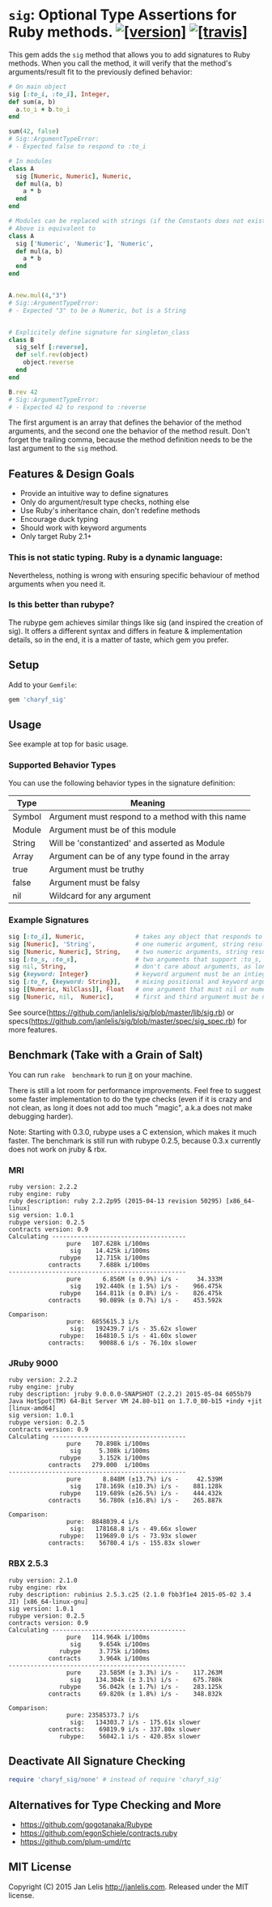 # `sig`: Optional Type Assertions for Ruby methods. [![[version]](https://badge.fury.io/rb/charyf_sig.svg)](http://badge.fury.io/rb/charyf_sig)  [![[travis]](https://travis-ci.org/Charyf/sig.svg?branch=master)](https://travis-ci.org/Charyf/sig)

This gem adds the `sig` method that allows you to add signatures to Ruby methods. When you call the method, it will verify that the method's arguments/result fit to the previously defined behavior:

```ruby
# On main object
sig [:to_i, :to_i], Integer,
def sum(a, b)
  a.to_i + b.to_i
end

sum(42, false)
# Sig::ArgumentTypeError:
# - Expected false to respond to :to_i

# In modules
class A
  sig [Numeric, Numeric], Numeric,
  def mul(a, b)
    a * b
  end
end

# Modules can be replaced with strings (if the Constants does not exist at the time of interpretation)
# Above is equivalent to
class A
  sig ['Numeric', 'Numeric'], 'Numeric',
  def mul(a, b)
    a * b
  end
end


A.new.mul(4,"3")
# Sig::ArgumentTypeError:
# - Expected "3" to be a Numeric, but is a String


# Explicitely define signature for singleton_class
class B
  sig_self [:reverse],
  def self.rev(object)
    object.reverse
  end
end

B.rev 42
# Sig::ArgumentTypeError:
# - Expected 42 to respond to :reverse
```

The first argument is an array that defines the behavior of the method arguments, and the second one the behavior of the method result. Don't forget the trailing comma, because the method definition needs to be the last argument to the `sig` method.

## Features & Design Goals
* Provide an intuitive way to define signatures
* Only do argument/result type checks, nothing else
* Use Ruby's inheritance chain, don't redefine methods
* Encourage duck typing
* Should work with keyword arguments
* Only target Ruby 2.1+

### This is not static typing. Ruby is a dynamic language:

Nevertheless, nothing is wrong with ensuring specific behaviour of method arguments when you need it.

### Is this better than rubype?

The rubype gem achieves similar things like sig (and inspired the creation of sig). It offers a different syntax and differs in feature & implementation details, so in the end, it is a matter of taste, which gem you prefer.

## Setup

Add to your `Gemfile`:

```ruby
gem 'charyf_sig'
```

## Usage

See example at top for basic usage.

### Supported Behavior Types

You can use the following behavior types in the signature definition:

Type    | Meaning
------- | -------
Symbol  | Argument must respond to a method with this name
Module  | Argument must be of this module
String  | Will be 'constantized' and asserted as Module
Array   | Argument can be of any type found in the array
true    | Argument must be truthy
false   | Argument must be falsy
nil     | Wildcard for any argument

### Example Signatures

```ruby
sig [:to_i], Numeric,              # takes any object that responds to :to_i as argument, numeric result
sig [Numeric], 'String',           # one numeric argument, string result
sig [Numeric, Numeric], String,    # two numeric arguments, string result
sig [:to_s, :to_s],                # two arguments that support :to_s, don't care about result
sig nil, String,                   # don't care about arguments, as long result is string
sig {keyword: Integer}             # keyword argument must be an intieger
sig [:to_f, {keyword: String}],    # mixing positional and keyword arguments is possible
sig [[Numeric, NilClass]], Float   # one argument that must nil or numeric, result must be float
sig [Numeric, nil,  Numeric],      # first and third argument must be numeric, don't care about type of second
```

See source(https://github.com/janlelis/sig/blob/master/lib/sig.rb) or specs(https://github.com/janlelis/sig/blob/master/spec/sig_spec.rb) for more features.

## Benchmark (Take with a Grain of Salt)

You can run `rake  benchmark` to run [it](https://github.com/janlelis/sig/blob/v1.0.1/Rakefile#L33-L148) on your machine.

There is still a lot room for performance improvements. Feel free to suggest some faster implementation to do the type checks (even if it is crazy and not clean, as long it does not add too much "magic", a.k.a does not make debugging harder).

Note: Starting with 0.3.0, rubype uses a C extension, which makes it much faster. The benchmark is still run with rubype 0.2.5, because 0.3.x currently does not work on jruby & rbx.

### MRI

```
ruby version: 2.2.2
ruby engine: ruby
ruby description: ruby 2.2.2p95 (2015-04-13 revision 50295) [x86_64-linux]
sig version: 1.0.1
rubype version: 0.2.5
contracts version: 0.9
Calculating -------------------------------------
                pure   107.628k i/100ms
                 sig    14.425k i/100ms
              rubype    12.715k i/100ms
           contracts     7.688k i/100ms
-------------------------------------------------
                pure      6.856M (± 0.9%) i/s -     34.333M
                 sig    192.440k (± 1.5%) i/s -    966.475k
              rubype    164.811k (± 0.8%) i/s -    826.475k
           contracts     90.089k (± 0.7%) i/s -    453.592k

Comparison:
                pure:  6855615.3 i/s
                 sig:   192439.7 i/s - 35.62x slower
              rubype:   164810.5 i/s - 41.60x slower
           contracts:    90088.6 i/s - 76.10x slower
```

### JRuby 9000

```
ruby version: 2.2.2
ruby engine: jruby
ruby description: jruby 9.0.0.0-SNAPSHOT (2.2.2) 2015-05-04 6055b79 Java HotSpot(TM) 64-Bit Server VM 24.80-b11 on 1.7.0_80-b15 +indy +jit [linux-amd64]
sig version: 1.0.1
rubype version: 0.2.5
contracts version: 0.9
Calculating -------------------------------------
                pure    70.898k i/100ms
                 sig     5.308k i/100ms
              rubype     3.152k i/100ms
           contracts   279.000  i/100ms
-------------------------------------------------
                pure      8.848M (±13.7%) i/s -     42.539M
                 sig    178.169k (±10.3%) i/s -    881.128k
              rubype    119.689k (±26.5%) i/s -    444.432k
           contracts     56.780k (±16.8%) i/s -    265.887k

Comparison:
                pure:  8848039.4 i/s
                 sig:   178168.8 i/s - 49.66x slower
              rubype:   119689.0 i/s - 73.93x slower
           contracts:    56780.4 i/s - 155.83x slower
```

### RBX 2.5.3

```
ruby version: 2.1.0
ruby engine: rbx
ruby description: rubinius 2.5.3.c25 (2.1.0 fbb3f1e4 2015-05-02 3.4 JI) [x86_64-linux-gnu]
sig version: 1.0.1
rubype version: 0.2.5
contracts version: 0.9
Calculating -------------------------------------
                pure   114.964k i/100ms
                 sig     9.654k i/100ms
              rubype     3.775k i/100ms
           contracts     3.964k i/100ms
-------------------------------------------------
                pure     23.585M (± 3.3%) i/s -    117.263M
                 sig    134.304k (± 3.1%) i/s -    675.780k
              rubype     56.042k (± 1.7%) i/s -    283.125k
           contracts     69.820k (± 1.8%) i/s -    348.832k

Comparison:
                pure: 23585373.7 i/s
                 sig:   134303.7 i/s - 175.61x slower
           contracts:    69819.9 i/s - 337.80x slower
              rubype:    56042.1 i/s - 420.85x slower
```

## Deactivate All Signature Checking

```ruby
require 'charyf_sig/none' # instead of require 'charyf_sig'
```

## Alternatives for Type Checking and More

- https://github.com/gogotanaka/Rubype
- https://github.com/egonSchiele/contracts.ruby
- https://github.com/plum-umd/rtc

## MIT License

Copyright (C) 2015 Jan Lelis <http://janlelis.com>. Released under the MIT license.
